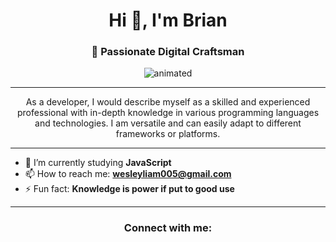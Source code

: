 <h1 align="center">Hi 👋, I'm Brian</h1>
<h3 align="center">💫 Passionate Digital Craftsman</h3>

<p align="center">
  <img src="https://user-images.githubusercontent.com/74038190/214311733-74e9a800-6d7e-11eb-89ab-8ab6fdcd2589.gif" alt="animated" />
</p>

---

<p align="center">
As a developer, I would describe myself as a skilled and experienced professional with in-depth knowledge in various programming languages and technologies. I am versatile and can easily adapt to different frameworks or platforms.
</p>

---

- 🔭 I’m currently studying **JavaScript**
- 📫 How to reach me: **wesleyliam005@gmail.com**
- ⚡ Fun fact: **Knowledge is power if put to good use**

---

<h3 align="center">Connect with me:</h3
